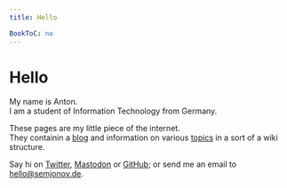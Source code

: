 ```yaml
---
title: Hello

BookToC: no
---
```


# Hello

My name is Anton.  
I am a student of Information Technology from Germany.

These pages are my little piece of the internet.  
They containin a [blog](/posts) and information on various
[topics](/docs/tips) in a sort of a wiki structure.

Say hi on [Twitter](https://twitter.com/ansemjo), <a rel="me" href="https://chaos.social/@ansemjo">Mastodon</a> or
[GitHub](https://github.com/ansemjo); or send me an email to hello@semjonov.de.

